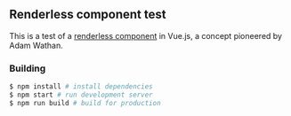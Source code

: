 ## Renderless component test

This is a test of a [renderless component](https://adamwathan.me/renderless-components-in-vuejs/) in Vue.js, a concept pioneered by Adam Wathan.

### Building
```bash
$ npm install # install dependencies
$ npm start # run development server
$ npm run build # build for production
```
